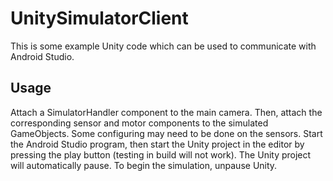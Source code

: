 # UnitySimulatorClient
This is some example Unity code which can be used to communicate with Android Studio. 
## Usage
Attach a SimulatorHandler component to the main camera. Then, attach the corresponding sensor and motor components to the simulated GameObjects. Some configuring may need to be done on the sensors.
Start the Android Studio program, then start the Unity project in the editor by pressing the play button (testing in build will not work). The Unity project will automatically pause. To begin the simulation, unpause Unity. 
